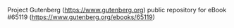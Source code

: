 Project Gutenberg (https://www.gutenberg.org) public repository for
eBook #65119 (https://www.gutenberg.org/ebooks/65119)
